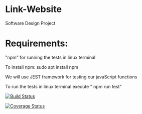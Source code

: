 # Link-Website
Software Design Project

# Requirements:

"npm" for running the tests in linux terminal

To install npm: sudo apt install npm

We will use JEST framework for testing our javaScript functions

To run the tests in linux terminal execute " npm run test"



[![Build Status](https://travis-ci.org/DonaldMbara/Link-Website.svg?branch=master)](https://travis-ci.org/DonaldMbara/Link-Website)


[![Coverage Status](https://coveralls.io/repos/github/DonaldMbara/Link-Website/badge.svg?branch=master)](https://coveralls.io/github/DonaldMbara/Link-Website?branch=master)
